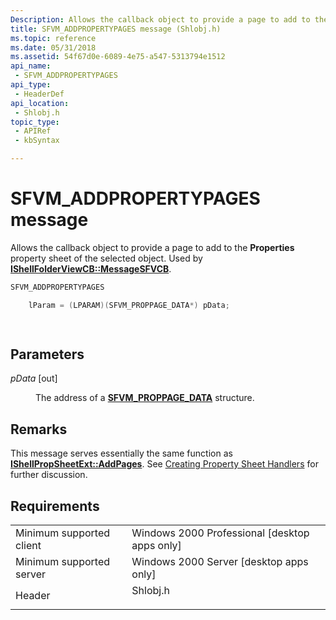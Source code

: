 ```yaml
---
Description: Allows the callback object to provide a page to add to the Properties property sheet of the selected object. Used by IShellFolderViewCB::MessageSFVCB.
title: SFVM_ADDPROPERTYPAGES message (Shlobj.h)
ms.topic: reference
ms.date: 05/31/2018
ms.assetid: 54f67d0e-6089-4e75-a547-5313794e1512
api_name: 
 - SFVM_ADDPROPERTYPAGES
api_type: 
 - HeaderDef
api_location: 
 - Shlobj.h
topic_type: 
 - APIRef
 - kbSyntax

---
```


# SFVM\_ADDPROPERTYPAGES message

Allows the callback object to provide a page to add to the **Properties** property sheet of the selected object. Used by [**IShellFolderViewCB::MessageSFVCB**](https://msdn.microsoft.com/library/Bb774968(v=VS.85).aspx).


```C++
SFVM_ADDPROPERTYPAGES 

    lParam = (LPARAM)(SFVM_PROPPAGE_DATA*) pData;

            
```



## Parameters

<dl> <dt>

*pData* \[out\]
</dt> <dd>

The address of a [**SFVM\_PROPPAGE\_DATA**](/windows/desktop/api/shlobj_core/ns-shlobj_core-sfvm_proppage_data) structure.

</dd> </dl>

## Remarks

This message serves essentially the same function as [**IShellPropSheetExt::AddPages**](/windows/desktop/api/shobjidl_core/nf-shobjidl_core-ishellpropsheetext-addpages). See [Creating Property Sheet Handlers](propsheet-handlers.md) for further discussion.

## Requirements



|                                     |                                                                                     |
|-------------------------------------|-------------------------------------------------------------------------------------|
| Minimum supported client<br/> | Windows 2000 Professional \[desktop apps only\]<br/>                          |
| Minimum supported server<br/> | Windows 2000 Server \[desktop apps only\]<br/>                                |
| Header<br/>                   | <dl> <dt>Shlobj.h</dt> </dl> |



 

 




